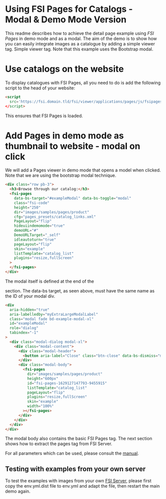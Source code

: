 # Using FSI Pages for Catalogs - Modal & Demo Mode Version

This readme describes how to achieve the detail page example using *FSI Pages* in demo mode and as a modal.
The aim of the demo is to show how you can easily integrate images as a catalogue by adding a simple viewer tag.
Simple viewer tag.
Note that this example uses the Bootstrap modal.

# Use catalogs on the website

To display catalogues with FSI Pages, all you need to do is add the following script
to the head of your website:

```html
<script
  src='https://fsi.domain.tld/fsi/viewer/applications/pages/js/fsipages.js'
</script>
```
This ensures that FSI Pages is loaded.

# Add Pages in demo mode as thumbnail to website - modal on click

We will add a Pages viewer in demo mode that opens a model when clicked.
Note that we are using the bootstrap modal technique.

```html
<div class="row pb-3">
  <h3>Browse through our catalog:</h3>
  <fsi-pages
    data-bs-target="#exampleModal" data-bs-toggle="modal"
    class="fsi-code"
    height="250"
    dir="images/samples/pages/product"
    cfg="pages_presets/catalog_links.xml"
    PageLayout="flip"
    hideuiindemomode="true"
    demoURL="#"
    DemoURLTarget="_self"
    idleautoturn="true"
    pageLayout="flip"
    skin="example"
    listTemplate="catalog_list"
    plugins="resize,fullScreen"
  >
  </fsi-pages>
</div>
```

The modal itself is defined at the end of the <main> section.
The data-bs target, as seen above, must have the same name as the ID of your modal div.


```html
<div
  aria-hidden="true"
  aria-labelledby="myExtraLargeModalLabel"
  class="modal fade bd-example-modal-xl"
  id="exampleModal"
  role="dialog"
  tabindex="-1"
>
  <div class="modal-dialog modal-xl">
    <div class="modal-content">
      <div class="modal-header">
        <button aria-label="Close" class="btn-close" data-bs-dismiss="modal" type="button"></button>
      </div>
      <div class="modal-body">
        <fsi-pages
          dir="images/samples/pages/product"
          height="600px"
          id="fsi-pages-1629127147793-9455915"
          listTemplate="catalog_list"
          pageLayout="flip"
          plugins="resize,fullScreen"
          skin="example"
          width="100%"
        ></fsi-pages>
      </div>
    </div>
  </div>
</div>
```
The modal body also contains the basic FSI Pages tag.
The next section shows how to extract the pages tag from FSI Server.

For all parameters which can be used, please consult the [manual](https://docs.neptunelabs.com/fsi-viewer/latest/fsi-pages).

## Testing with examples from your own server

To test the examples with images from your own [FSI Server](https://www.neptunelabs.com/fsi-server/), please first copy the env.yml.dist file to env.yml and adapt the file, then restart the main demo again.
